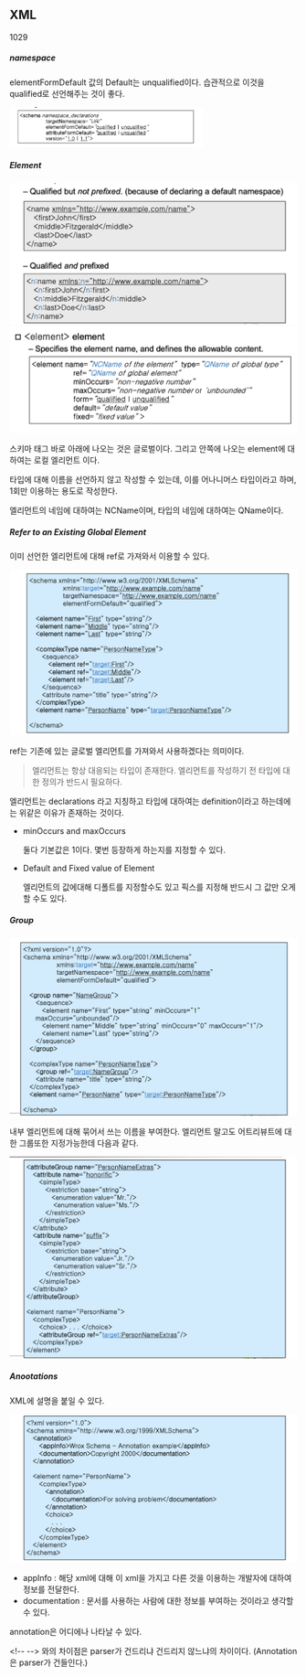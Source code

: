 ## XML

1029

##### namespace

elementFormDefault 값의 Default는 unqualified이다. 습관적으로 이것을 qualified로 선언해주는 것이 좋다.

<img src="image/image-20191029134546455.png" alt="image-20191029134546455" style="zoom:33%;" />

##### Element

<img src="image/image-20191029134507358.png" alt="image-20191029134507358" style="zoom:50%;" />

<img src="image/image-20191029134717326.png" alt="image-20191029134717326" style="zoom:50%;" />

스키마 태그 바로 아래에 나오는 것은 글로벌이다. 그리고 안쪽에 나오는 element에 대하여는 로컬 엘리먼트 이다. 

타입에 대해 이름을 선언하지 않고 작성할 수 있는데, 이를 어나니머스 타입이라고 하며, 1회만 이용하는 용도로 작성한다.

엘리먼트의 네임에 대하여는 NCName이며, 타입의 네임에 대하여는 QName이다.

##### Refer to an Existing Global Element

이미 선언한 엘리먼트에 대해 ref로 가져와서 이용할 수 있다.

<img src="image/image-20191029135604354.png" alt="image-20191029135604354" style="zoom:50%;" />

ref는 기존에 있는 글로벌 엘리먼트를 가져와서 사용하겠다는 의미이다. 

> 엘리먼트는 항상 대응되는 타입이 존재한다. 엘리먼트를 작성하기 전 타입에 대한 정의가 반드시 필요하다. 

엘리먼트는 declarations 라고 지칭하고 타입에 대하여는 definition이라고 하는데에는 위같은 이유가 존재하는 것이다. 

- minOccurs and maxOccurs

  둘다 기본값은 1이다. 몇번 등장하게 하는지를 지정할 수 있다.

- Default and Fixed value of Element

  엘리먼트의 값에대해 디폴트를 지정할수도 있고 픽스를 지정해 반드시 그 값만 오게 할 수도 있다. 

##### Group

<img src="image/image-20191029140820656.png" alt="image-20191029140820656" style="zoom:50%;" />

내부 엘리먼트에 대해 묶어서 쓰는 이름을 부여한다. 엘리먼트 말고도 어트리뷰트에 대한 그룹또한 지정가능한데 다음과 같다.

<img src="image/image-20191029141222951.png" alt="image-20191029141222951" style="zoom:50%;" />

##### Anootations

XML에 설명을 붙일 수 있다. 

<img src="image/image-20191029141408925.png" alt="image-20191029141408925" style="zoom:50%;" />

- appInfo : 해당 xml에 대해 이 xml을 가지고 다른 것을 이용하는 개발자에 대하여 정보를 전달한다. 
- documentation : 문서를 사용하는 사람에 대한 정보를 부여하는 것이라고 생각할 수 있다.

annotation은 어디에나 나타날 수 있다.

\<!-- --> 와의 차이점은 parser가 건드리냐 건드리지 않느냐의 차이이다. (Annotation은 parser가 건들인다.)
